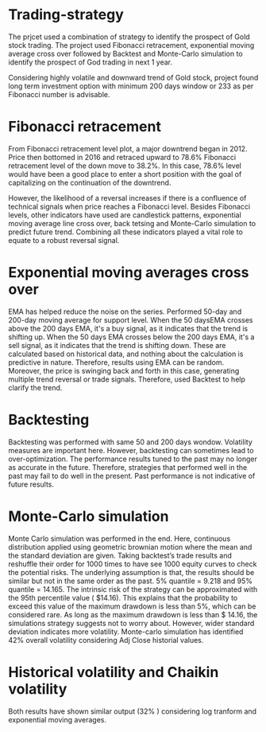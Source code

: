 # Trading-strategy

The prjcet used a combination of strategy to identify the prospect of Gold stock trading. The project used Fibonacci retracement, exponential moving average cross over followed by Backtest and Monte-Carlo simulation to identify the prospect of God trading in next 1 year.

Considering highly volatile and downward trend of Gold stock, project found long term investment option with minimum 200 days window or 233 as per Fibonacci number is advisable.

# Fibonacci retracement

From Fibonacci retracement level plot, a major downtrend began in 2012. Price then bottomed in 2016 and retraced upward to 78.6% Fibonacci retracement level of the down move to 38.2%. In this case, 78.6% level would have been a good place to enter a short position with the goal of capitalizing on the continuation of the downtrend.

However, the likelihood of a reversal increases if there is a confluence of technical signals when price reaches a Fibonacci level. Besides Fibonacci levels, other indicators have used are candlestick patterns, exponential moving average line cross over, back tetsing and Monte-Carlo simulation to predict future trend. Combining all these indicators played a vital role to equate to a robust reversal signal.

# Exponential moving averages cross over

EMA has helped reduce the noise on the series. Performed 50-day and 200-day moving average for support level. When the 50 daysEMA crosses above the 200 days EMA, it's a buy signal, as it indicates that the trend is shifting up. When the 50 days EMA crosses below the 200 days EMA, it's a sell signal, as it indicates that the trend is shifting down. These are calculated based on historical data, and nothing about the calculation is predictive in nature. Therefore, results using EMA can be random. Moreover, the price is swinging back and forth in this case, generating multiple trend reversal or trade signals. Therefore, used Backtest to help clarify the trend. 

# Backtesting

Backtesting was performed with same 50 and 200 days wondow. Volatility measures are important here. However, backtesting can sometimes lead to over-optimization. The performance results tuned to the past may no longer as accurate in the future. Therefore, strategies that performed well in the past may fail to do well in the present. Past performance is not indicative of future results. 

# Monte-Carlo simulation

Monte Carlo simulation was performed in the end. Here, continuous distribution applied using geometric brownian motion where the mean and the standard deviation are given. Taking backtest’s trade results and reshuffle their order for 1000 times to have see 1000 equity curves to check the potential risks. The underlying assumption is that, the results should be similar but not in the same order as the past. 5% quantile = 9.218 and 95% quantile = 14.165. The intrinsic risk of the strategy can be approximated with the 95th percentile value ( $14.16). This explains that the probability to exceed this value of the maximum drawdown is less than 5%, which can be considered rare. As long as the maximum drawdown is less than $ 14.16, the simulations strategy suggests not to worry about. However, wider standard deviation indicates more volatility. Monte-carlo simulation has identified 42% overall volatility considering Adj Close historial values.

# Historical volatility and Chaikin volatility

Both results have shown similar output (32% ) considering log tranform and exponential moving averages.
